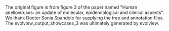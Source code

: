 The original figure is from figure 3 of the paper named "Human anelloviruses: an update of molecular, epidemiological and clinical aspects".
We thank Doctor Sonia Spandole for supplying the tree and annotation files. The evolview_output_showcases_3 was ultimately generated 
by evolview.
